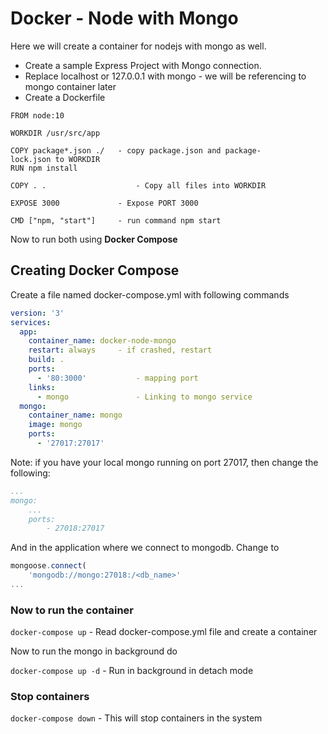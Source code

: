 # Docker - Node with Mongo
Here we will create a container for nodejs with mongo as well.

- Create a sample Express Project with Mongo connection.
- Replace localhost or 127.0.0.1 with mongo - we will be referencing to mongo container later
- Create a Dockerfile

```
FROM node:10

WORKDIR /usr/src/app

COPY package*.json ./ 	- copy package.json and package-									lock.json to WORKDIR
RUN npm install

COPY . .					- Copy all files into WORKDIR

EXPOSE 3000				- Expose PORT 3000

CMD ["npm, "start"]		- run command npm start
```

Now to run both using **Docker Compose**

## Creating Docker Compose
Create a file named docker-compose.yml with following commands
```yaml
version: '3'
services:
  app:
    container_name: docker-node-mongo
    restart: always		- if crashed, restart
    build: .
    ports:
      - '80:3000'			- mapping port
    links:
      - mongo				- Linking to mongo service
  mongo:
    container_name: mongo
    image: mongo
    ports:
      - '27017:27017'
```

Note: if you have your local mongo running on port 27017, then change the following:
```yaml
...
mongo:
    ...
    ports:
        - 27018:27017
```

And in the application where we connect to mongodb. Change to 
```javascript
mongoose.connect(
	'mongodb://mongo:27018:/<db_name>'
...
```

### Now to run the container

`docker-compose up` - Read docker-compose.yml file and create a container

Now to run the mongo in background do

`docker-compose up -d` - Run in background in detach mode

### Stop containers

`docker-compose down` - This will stop containers in the system